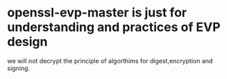 # openssl-evp-master is just for understanding and practices of EVP design
we will not decrypt the principle of algorthims for digest,encryption and signing.
